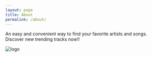 ```yaml
---
layout: page
title: About
permalink: /about/
---
```


An easy and convenient way to find your favorite artists and songs. Discover new trending tracks now!!

![logo](https://cdn.discordapp.com/attachments/702253958688800840/1036348164011208774/music_mania_record_player_logo-2.png)
